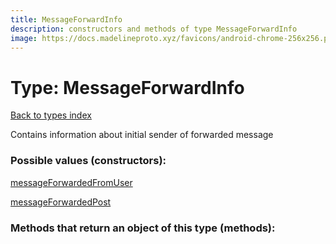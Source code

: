 ```yaml
---
title: MessageForwardInfo
description: constructors and methods of type MessageForwardInfo
image: https://docs.madelineproto.xyz/favicons/android-chrome-256x256.png
---
```

# Type: MessageForwardInfo  
[Back to types index](index.md)



Contains information about initial sender of forwarded message

### Possible values (constructors):

[messageForwardedFromUser](../constructors/messageForwardedFromUser.md)  

[messageForwardedPost](../constructors/messageForwardedPost.md)  



### Methods that return an object of this type (methods):




